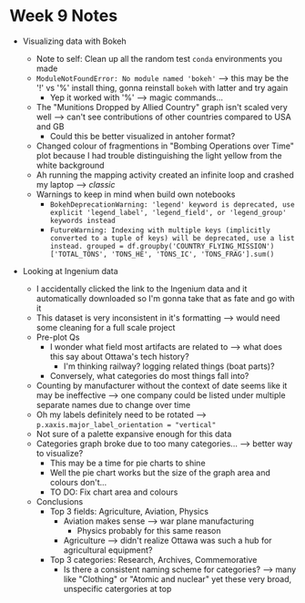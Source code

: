 # Week 9 Notes

- Visualizing data with Bokeh
  - Note to self: Clean up all the random test `conda` environments you made
  - `ModuleNotFoundError: No module named 'bokeh'` --> this may be the '!' vs '%' install thing, gonna reinstall `bokeh` with latter and try again
    - Yep it worked with '%' --> magic commands...
  - The "Munitions Dropped by Allied Country" graph isn't scaled very well --> can't see contributions of other countries compared to USA and GB
    - Could this be better visualized in antoher format?
  - Changed colour of fragmentions in "Bombing Operations over Time" plot because I had trouble distinguishing the light yellow from the white background
  - Ah running the mapping activity created an infinite loop and crashed my laptop --> *classic*
  - Warnings to keep in mind when build own notebooks
    - `BokehDeprecationWarning: 'legend' keyword is deprecated, use explicit 'legend_label', 'legend_field', or 'legend_group' keywords instead`
    - `FutureWarning: Indexing with multiple keys (implicitly converted to a tuple of keys) will be deprecated, use a list instead. grouped = df.groupby('COUNTRY_FLYING_MISSION')['TOTAL_TONS', 'TONS_HE', 'TONS_IC', 'TONS_FRAG'].sum()`

- Looking at Ingenium data
  - I accidentally clicked the link to the Ingenium data and it automatically downloaded so I'm gonna take that as fate and go with it
  - This dataset is very inconsistent in it's formatting --> would need some cleaning for a full scale project
  - Pre-plot Qs
    - I wonder what field most artifacts are related to --> what does this say about Ottawa's tech history?
      - I'm thinking railway? logging related things (boat parts)?
    - Conversely, what categories do most things fall into?
  - Counting by manufacturer without the context of date seems like it may be ineffective --> one company could be listed under multiple separate names due to change over time
  - Oh my labels definitely need to be rotated --> `p.xaxis.major_label_orientation = "vertical"`
  - Not sure of a palette expansive enough for this data
  - Categories graph broke due to too many categories... --> better way to visualize?
    - This may be a time for pie charts to shine
    - Well the pie chart works but the size of the graph area and colours don't...
    - TO DO: Fix chart area and colours
  - Conclusions
    - Top 3 fields: Agriculture, Aviation, Physics
      - Aviation makes sense --> war plane manufacturing
        - Physics probably for this same reason
      - Agriculture --> didn't realize Ottawa was such a hub for agricultural equipment?
    - Top 3 categories: Research, Archives, Commemorative
      - Is there a consistent naming scheme for categories? --> many like "Clothing" or "Atomic and nuclear" yet these very broad, unspecific catergories at top
